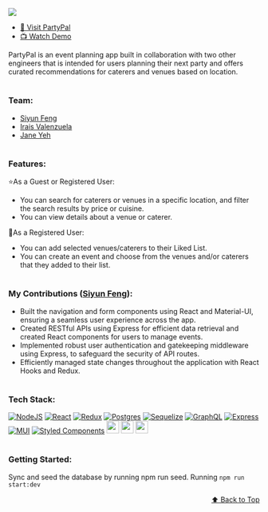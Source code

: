 <a href='https://partypal.onrender.com/' id='readme-top'><img src='/README%20banner.png' /></a>

- [🪩 Visit PartyPal](https://partypal.onrender.com/)
- [📺 Watch Demo](https://youtu.be/XSrBzZxs0Gs)

PartyPal is an event planning app built in collaboration with two other engineers that is intended for users planning their next party and offers curated recommendations for caterers and venues based on location.

#
### Team:
- [Siyun Feng](https://www.linkedin.com/in/siyunfeng/)
- [Irais Valenzuela](https://www.linkedin.com/in/irais-valenzuela/)
- [Jane Yeh](https://www.linkedin.com/in/jane-yeh/)

#
### Features:

⭐️As a Guest or Registered User: 
- You can search for caterers or venues in a specific location, and filter the search results by price or cuisine. 
- You can view details about a venue or caterer.

🌟As a Registered User:
- You can add selected venues/caterers to their Liked List.
- You can create an event and choose from the venues and/or caterers that they added to their list.

#
### My Contributions ([Siyun Feng](https://www.linkedin.com/in/siyunfeng/)): 
- Built the navigation and form components using React and Material-UI, ensuring a seamless user experience across the app.
- Created RESTful APIs using Express for efficient data retrieval and created React components for users to manage events.
- Implemented robust user authentication and gatekeeping middleware using Express, to safeguard the security of API routes.
- Efficiently managed state changes throughout the application with React Hooks and Redux.

#
### Tech Stack: 

<a href='https://nodejs.org/en' target='_blank'><img alt='NodeJS' src='https://img.shields.io/badge/node.js-6DA55F?style=for-the-badge&logo=node.js&logoColor=white' /></a>
<a href='https://react.dev/' target='_blank'><img alt='React' src='https://img.shields.io/badge/React-61DAFB?logo=react&logoColor=black&style=for-the-badge' /></a>
<a href='https://redux.js.org/' target='_blank'><img alt='Redux' src='https://img.shields.io/badge/redux-%23593d88.svg?style=for-the-badge&logo=redux&logoColor=white' /></a>
<a href='https://www.postgresql.org/' target='_blank'><img alt='Postgres' src='https://img.shields.io/badge/postgres-%23316192.svg?style=for-the-badge&logo=postgresql&logoColor=white' /></a>
<a href='https://sequelize.org/' target='_blank'><img alt='Sequelize' src='https://img.shields.io/badge/sequelize-323330?style=for-the-badge&logo=sequelize&logoColor=blue' /></a>
<a href='https://graphql.org/' target='_blank'><img alt='GraphQL' src='https://img.shields.io/badge/-GraphQL-E10098?style=for-the-badge&logo=graphql&logoColor=white' /></a>
<a href='https://expressjs.com/' target='_blank'><img alt='Express' src='https://img.shields.io/badge/express.js-%23404d59.svg?style=for-the-badge&logo=express&logoColor=%2361DAFB' /></a>
<a href='https://mui.com/material-ui/' target='_blank'><img alt='MUI' src='https://img.shields.io/badge/MUI-%230081CB.svg?style=for-the-badge&logo=mui&logoColor=white' /></a>
<a href='https://styled-components.com/' target='_blank'><img alt='Styled Components' src='https://img.shields.io/badge/styled--components-DB7093?style=for-the-badge&logo=styled-components&logoColor=white' /></a>
<a href='https://react-bootstrap.netlify.app/' target='_blank'><img src='https://siyunfeng.vercel.app/static/media/reactbootstrap.0433cc5e2e8f49737273aaad8ccbab51.svg' width=25px /></a> 
<a href='https://momentjs.com/' target='_blank'><img src='https://siyunfeng.vercel.app/static/media/momentjs.810b9265dc07fcf8169a4b5cb8d622b9.svg' width=25px /></a> 
<a href='https://docs.developer.yelp.com/' target='_blank'><img src='https://siyunfeng.vercel.app/static/media/yelp.bdadfe6031a1ec79356d5afb156caf32.svg' height=25px /></a>

#
### Getting Started: 

Sync and seed the database by running npm run seed. Running `npm run start:dev`

<p align="right"><a href="#readme-top">⬆️ Back to Top</a></p>
